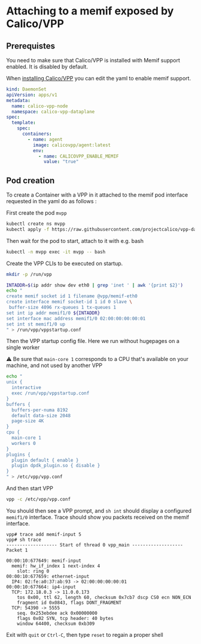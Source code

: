 # Attaching to a memif exposed by Calico/VPP

## Prerequistes

You need to make sure that Calico/VPP is installed with Memif support enabled.
It is disabled by default.

When [installing Calico/VPP](https://projectcalico.docs.tigera.io/getting-started/kubernetes/vpp/getting-started)
you can edit the yaml to enable memif support.

````yaml
kind: DaemonSet
apiVersion: apps/v1
metadata:
  name: calico-vpp-node
  namespace: calico-vpp-dataplane
spec:
  template:
    spec:
      containers:
        - name: agent
          image: calicovpp/agent:latest
          env:
            - name: CALICOVPP_ENABLE_MEMIF
              value: "true"
````

## Pod creation

To create a Container with a VPP in it attached to the memif pod interface
requested in the yaml do as follows :

First create the pod `mvpp`

````bash
kubectl create ns mvpp
kubectl apply -f https://raw.githubusercontent.com/projectcalico/vpp-dataplane/master/test/yaml/mvpp/test.yaml
````

Then wait for the pod to start, attach to it with e.g. bash

````bash
kubectl -n mvpp exec -it mvpp -- bash
````

Create the VPP CLIs to be executed on startup.

````bash
mkdir -p /run/vpp

INTADDR=$(ip addr show dev eth0 | grep 'inet ' | awk '{print $2}')
echo "
create memif socket id 1 filename @vpp/memif-eth0
create interface memif socket-id 1 id 0 slave \
 buffer-size 4096 rx-queues 1 tx-queues 1
set int ip addr memif1/0 ${INTADDR}
set interface mac address memif1/0 02:00:00:00:00:01
set int st memif1/0 up
" > /run/vpp/vppstartup.conf
````

Then the VPP startup config file. Here we run without hugepages on a single
worker

⚠ Be sure that `main-core 1` corresponds to a CPU that's available on your
machine, and not used by another VPP

````bash
echo "
unix {
  interactive
  exec /run/vpp/vppstartup.conf
}
buffers {
  buffers-per-numa 8192
  default data-size 2048
  page-size 4K
}
cpu {
  main-core 1
  workers 0
}
plugins {
  plugin default { enable }
  plugin dpdk_plugin.so { disable }
}
" > /etc/vpp/vpp.conf
````

And then start VPP

````bash
vpp -c /etc/vpp/vpp.conf
````

You should then see a VPP prompt, and `sh int` should display a configured
`memif1/0` interface.
Trace should show you packets received on the memif interface.

````console
vpp# trace add memif-input 5
vpp# sh trace
------------------- Start of thread 0 vpp_main -------------------
Packet 1

00:00:10:677649: memif-input
  memif: hw_if_index 1 next-index 4
    slot: ring 0
00:00:10:677659: ethernet-input
  IP4: 02:fe:a0:37:ab:93 -> 02:00:00:00:00:01
00:00:10:677664: ip4-input
  TCP: 172.18.0.3 -> 11.0.0.173
    tos 0x00, ttl 62, length 60, checksum 0x7cb7 dscp CS0 ecn NON_ECN
    fragment id 0x0843, flags DONT_FRAGMENT
  TCP: 54390 -> 5555
    seq. 0x253ebdee ack 0x00000000
    flags 0x02 SYN, tcp header: 40 bytes
    window 64400, checksum 0xb309

````

Exit with `quit` or `Ctrl-C`, then type `reset` to regain a proper shell
